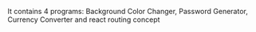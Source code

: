 It contains 4 programs: Background Color Changer, Password Generator, Currency Converter and react routing concept
